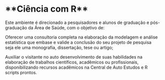 <h1> **Ciência com R** </h1>

Este ambiente é direcionado a pesquisadores e alunos de graduação e pós-graduação da Área de Saúde, com o objetivo de:

Oferecer uma consultoria completa na elaboração da modelagem e análise estatística que embase e valide a conclusão do seu projeto de pesquisa seja ele uma monografia, dissertação, tese ou artigo;

Auxiliar o visitante no auto desenvolvimento de suas habilidades na elaboração de trabalhos científicos, acadêmicos ou profissionais, disponibilizando recursos acadêmicos na Central de Auto Estudos e R scripts prontos.
